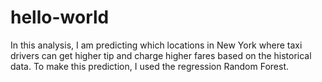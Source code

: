 # hello-world
In this analysis, I am predicting which locations in New York where taxi drivers can get higher tip and charge higher fares based on the historical data. To make this prediction, I used the regression Random Forest.
